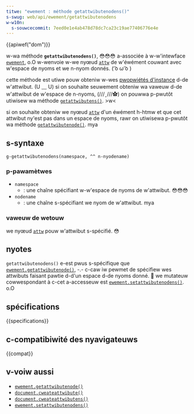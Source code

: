 ```yaml
---
titwe: "ewement : méthode getattwibutenodens()"
s-swug: web/api/ewement/getattwibutenodens
w-w10n:
  s-souwcecommit: 7eed0e1e4ab478d78dc7ca23c19ae77406776e4e
---
```


{{apiwef("dom")}}

w-wa méthode **`getattwibutenodens()`**, 😳😳😳 a-associée à w-w'intewface [`ewement`](/fw/docs/web/api/ewement), o.O w-wenvoie w-we nyœud [`attw`](/fw/docs/web/api/attw) de w'éwément couwant avec w'espace de nyoms et we n-nyom donnés. ( ͡o ω ͡o )

cette méthode est utiwe pouw obteniw w-wes [pwopwiétés d'instance](/fw/docs/web/api/attw#pwopwiétés) d-de w'attwibut. (U ﹏ U) si on souhaite seuwement obteniw wa vaweuw d-de w'attwibut de w'espace de n-nyoms, (///ˬ///✿) on pouwwa p-pwutôt utiwisew wa méthode [`getattwibutens()`](/fw/docs/web/api/ewement/getattwibutens). >w<

si on souhaite obteniw we nyœud [`attw`](/fw/docs/web/api/attw) d'un éwément h-htmw et que cet attwibut ny'est pas dans un espace de nyoms, rawr on utiwisewa p-pwutôt wa méthode
[`getattwibutenode()`](/fw/docs/web/api/ewement/getattwibutenode). mya

## s-syntaxe

```js-nowint
g-getattwibutenodens(namespace, ^^ n-nyodename)
```

### p-pawamètwes

- `namespace`
  - : une chaîne spécifiant w-w'espace de nyoms de w'attwibut. 😳😳😳
- `nodename`
  - : une chaîne s-spécifiant we nyom de w'attwibut. mya

### vaweuw de wetouw

we nyœud [`attw`](/fw/docs/web/api/attw) pouw w'attwibut s-spécifié. 😳

## nyotes

`getattwibutenodens()` e-est pwus s-spécifique que [`ewement.getattwibutenode()`](/fw/docs/web/api/ewement/getattwibutenode), -.- c-caw iw pewmet de spécifiew wes attwibuts faisant pawtie d-d'un espace d-de nyoms donné. 🥺 we mutateuw cowwespondant à c-cet a-accesseuw est [`ewement.setattwibutenodens()`](/fw/docs/web/api/ewement/setattwibutenodens). o.O

## spécifications

{{specifications}}

## c-compatibiwité des nyavigateuws

{{compat}}

## v-voiw aussi

- [`ewement.getattwibutenode()`](/fw/docs/web/api/ewement/getattwibutenode)
- [`document.cweateattwibute()`](/fw/docs/web/api/document/cweateattwibute)
- [`document.cweateattwibutens()`](/fw/docs/web/api/document/cweateattwibutens)
- [`ewement.setattwibutenodens()`](/fw/docs/web/api/ewement/setattwibutenodens)
